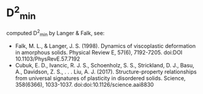 # D<sup>2</sup><sub>min</sub>  
computed D<sup>2</sup><sub>min</sub> by Langer & Falk, see:  
* Falk, M. L., & Langer, J. S. (1998). Dynamics of viscoplastic deformation in amorphous solids. Physical Review E, 57(6), 7192-7205. doi:DOI 10.1103/PhysRevE.57.7192  
* Cubuk, E. D., Ivancic, R. J. S., Schoenholz, S. S., Strickland, D. J., Basu, A., Davidson, Z. S., . . . Liu, A. J. (2017). Structure-property relationships from universal signatures of plasticity in disordered solids. Science, 358(6366), 1033-1037. doi:doi:10.1126/science.aai8830  
